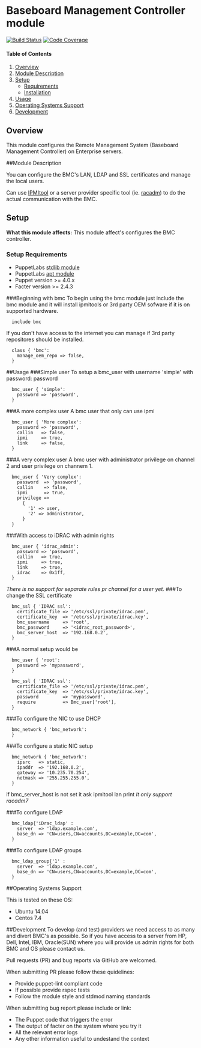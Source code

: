 # Baseboard Management Controller module

[![Build Status](https://api.travis-ci.org/horsefish/bmc.png?branch=master)](https://travis-ci.org/horsefish/bmc)
[![Code Coverage](https://coveralls.io/repos/github/horsefish/bmc/badge.svg?branch=master)](https://coveralls.io/github/horsefish/bmc)

[IPMItool]: https://sourceforge.net/projects/ipmitool/
[stdlib module]: https://github.com/puppetlabs/puppetlabs-stdlib
[apt module]: https://forge.puppet.com/puppetlabs/apt
[racadm]: http://pilot.search.dell.com/racadm

#### Table of Contents

1. [Overview](#overview)
2. [Module Description](#module-description)
3. [Setup](#setup)
    * [Requirements](#Setup-Requirements)
    * [Installation](#beginning-with-bmc)
4. [Usage](#usage)
5. [Operating Systems Support](#operating-systems-support)
6. [Development](#development)

## Overview

This module configures the Remote Management System (Baseboard Management Controller) on Enterprise servers. 

##Module Description

You can configure the BMC's LAN, LDAP and SSL certificates and manage the local users.

Can use [IPMItool] or a server provider specific tool (ie. [racadm]) to do the actual communication with the BMC.

## Setup

**What this module affects:**
This module affect's configures the BMC controller.

### Setup Requirements
* PuppetLabs [stdlib module]
* PuppetLabs [apt module]
* Puppet version >= 4.0.x
* Facter version >= 2.4.3

###Beginning with bmc
To begin using the bmc module just include the bmc module and it will install ipmitools or 3rd party OEM sofware if it
is on supported hardware.
```puppet
  include bmc
```

If you don't have access to the internet you can manage if 3rd party repositores should be installed. 
```puppet
  class { 'bmc':
    manage_oem_repo => false,
  }
```

##Usage
###Simple user
To setup a bmc_user with username 'simple' with password: password
```puppet
  bmc_user { 'simple':
    password => 'password',
  }
```
###A more complex user
A bmc user that only can use ipmi
```puppet
  bmc_user { 'More complex':
    password => 'password',
    callin   => false,
    ipmi     => true,
    link     => false,
  }
```
###A very complex user
A bmc user with administrator privilege on channel 2 and user privilege on channem 1. 
```puppet
  bmc_user { 'Very complex':
    password  => 'password',
    callin    => false,
    ipmi      => true,
    privilege => 
      {
        '1' => user,
        '2' => administrator,
      }
  }
```
###With access to iDRAC with admin rights
```puppet
  bmc_user { 'idrac_admin':
    password => 'password',
    callin   => true,
    ipmi     => true,
    link     => true,
    idrac    => 0x1ff,
  }
```
*There is no support for separate rules pr channel for a user yet.*
###To change the SSL certificate 
```puppet
  bmc_ssl { 'IDRAC ssl':
    certificate_file => '/etc/ssl/private/idrac.pem',
    certificate_key  => '/etc/ssl/private/idrac.key',
    bmc_username     => 'root',
    bmc_password     => '<idrac_root_password>',
    bmc_server_host  => '192.168.0.2',
  }
```
###A normal setup would be
```puppet
  bmc_user { 'root':
    password => 'mypassword',
  }
  
  bmc_ssl { 'IDRAC ssl':
    certificate_file => '/etc/ssl/private/idrac.pem',
    certificate_key  => '/etc/ssl/private/idrac.key',
    password         => 'mypassword',
    require          => Bmc_user['root'],
  }
```
###To configure the NIC to use DHCP
```puppet
  bmc_network { 'bmc_network':
  }
```
###To configure a static NIC setup
```puppet
  bmc_network { 'bmc_network':
    ipsrc   => static,
    ipaddr  => '192.168.0.2',
    gateway => '10.235.70.254',
    netmask => '255.255.255.0',
  }
```

if bmc_server_host is not set it ask ipmitool lan print
*It only support racadm7*

###To configure LDAP
```puppet
  bmc_ldap{'iDrac_ldap' :
    server  => 'ldap.example.com',
    base_dn => 'CN=users,CN=accounts,DC=example,DC=com',
  }
```
###To configure LDAP groups
```puppet
  bmc_ldap_group{'1' :
    server  => 'ldap.example.com',
    base_dn => 'CN=users,CN=accounts,DC=example,DC=com',
  }
```

##Operating Systems Support

This is tested on these OS:
- Ubuntu 14.04
- Centos 7.4

##Development
To develop (and test) providers we need access to as many and divert BMC's
as possible. So if you have access to a server from HP, Dell, Intel, IBM, Oracle(SUN)
where you will provide us admin rights for both BMC and OS please contact us.

Pull requests (PR) and bug reports via GitHub are welcomed.

When submitting PR please follow these quidelines:
- Provide puppet-lint compliant code
- If possible provide rspec tests
- Follow the module style and stdmod naming standards

When submitting bug report please include or link:
- The Puppet code that triggers the error
- The output of facter on the system where you try it
- All the relevant error logs
- Any other information useful to undestand the context
